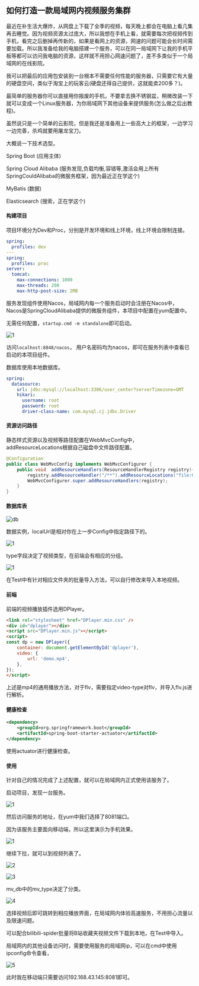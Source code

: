 ## 如何打造一款局域网内视频服务集群

最近在补生活大爆炸，从网盘上下载了全季的视频，每天晚上都会在电脑上看几集再去睡觉。因为视频资源太过庞大，所以我想在手机上看，就需要每次把视频传到手机，看完之后删掉再传新的，如果是看网上的资源，网速的问题可能会长时间需要加载。所以我准备给我的电脑搭建一个服务，可以在同一局域网下让我的手机平板等都可以访问我电脑的资源，这样就不用担心网速问题了，差不多类似于一个局域网的在线影院。

我可以把最后的应用包安装到一台根本不需要任何性能的服务器，只需要它有大量的硬盘空间，类似于淘宝上的玩客云(硬盘还得自己提供，这就能卖200多？)。

最简单的服务器你可以直接用你报废的手机，不要拿去换不锈钢盆，稍微改装一下就可以变成一个Linux服务器，为你局域网下其他设备来提供服务(怎么做之后出教程)。

虽然说只是一个简单的云影院，但是我还是准备用上一些高大上的框架，一边学习一边完善，杀鸡就要用屠龙宝刀。

大概说一下技术选型。

Spring Boot (应用主体)

Spring Cloud Alibaba (服务发现,负载均衡,容错等,激活会用上所有SpringCouldAlibaba的微服务框架，因为最近正在学这个)

MyBatis (数据)

Elasticsearch (搜索，正在学这个)


#### 构建项目

项目环境分为Dev和Proc，分别是开发环境和线上环境，线上环境会限制连接。

```yaml
spring:
  profiles: dev
---
spring:
  profiles: proc
server:
  tomcat:
    max-connections: 1000
    max-threads: 200
    max-http-post-size: 2MB
```

服务发现组件使用Nacos，局域网内每一个服务启动时会注册在Nacos中，Nacos是SpringCloudAlibaba提供的微服务组件，本项目中配置在yum配置中。

无需任何配置，`startup.cmd -m standalone`即可启动。

![1](https://raw.githubusercontent.com/CasterWx/gitpics/master/img/20191030161151.png)

访问`localhost:8848/nacos`， 用户名密码均为nacos，即可在服务列表中查看已启动的本项目组件。

数据库使用本地数据库。

```yaml
spring:
  datasource:
    url: jdbc:mysql://localhost:3306/user_center?serverTimezone=GMT
    hikari:
      username: root
      password: root
      driver-class-name: com.mysql.cj.jdbc.Driver
```

#### 资源访问路径

静态样式资源以及视频等路径配置在WebMvcConfig中，addResourceLocations根据自己磁盘中文件路径配置。

```java
@Configuration
public class WebMvcConfig implements WebMvcConfigurer {
    public void  addResourceHandlers(ResourceHandlerRegistry registry){
        registry.addResourceHandler("/**").addResourceLocations("file:G:/bilibili/");
        WebMvcConfigurer.super.addResourceHandlers(registry);
    }
}
```

#### 数据库表

![db](https://raw.githubusercontent.com/CasterWx/gitpics/master/img/20191029123421.png)

数据实例，localUrl是相对你在上一步Config中指定路径下的。

![1](https://raw.githubusercontent.com/CasterWx/gitpics/master/img/20191030161854.png)

type字段决定了视频类型，在前端会有相应的分组。

![1](https://raw.githubusercontent.com/CasterWx/gitpics/master/img/20191030162045.png)

在Test中有针对相应文件夹的批量导入方法，可以自行修改来导入本地视频。

#### 前端

前端的视频播放插件选用DPlayer。

```html
<link rel="stylesheet" href="DPlayer.min.css" />
<div id="dplayer"></div>
<script src="DPlayer.min.js"></script>
<script>
const dp = new DPlayer({
    container: document.getElementById('dplayer'),
    video: {
        url: 'demo.mp4',
    },
});
</script>
```

上述是mp4的通用播放方法，对于flv，需要指定video-type对flv，并导入flv.js进行解析。

#### 健康检查

```xml
<dependency>
    <groupId>org.springframework.boot</groupId>
    <artifactId>spring-boot-starter-actuator</artifactId>
</dependency>
```

使用actuator进行健康检查。


#### 使用

针对自己的情况完成了上述配置，就可以在局域网内正式使用该服务了。

启动项目，发现一台服务。

![1](https://raw.githubusercontent.com/CasterWx/gitpics/master/img/20191030163137.png)

然后访问服务的地址，在yum中我们选择了8081端口。

因为该服务主要面向移动端，所以这里演示为手机效果。

![1](img/1.png)

继续下拉，就可以到视频列表了。

![2](img/2.png)

![3](img/3.png)

mv_db中的mv_type决定了分类。

![4](img/4.png)

选择视频后即可跳转到相应播放界面，在局域网内体验高速服务，不用担心流量以及限速问题。

可以配合bilibili-spider批量将B站收藏夹视频文件下载到本地，在Test中导入。

局域网内的其他设备访问时，需要使用服务的局域网ip，可以在cmd中使用ipconfig命令查看，

![5](img/5.png)

此时我在移动端只需要访问192.168.43.145:8081即可。
